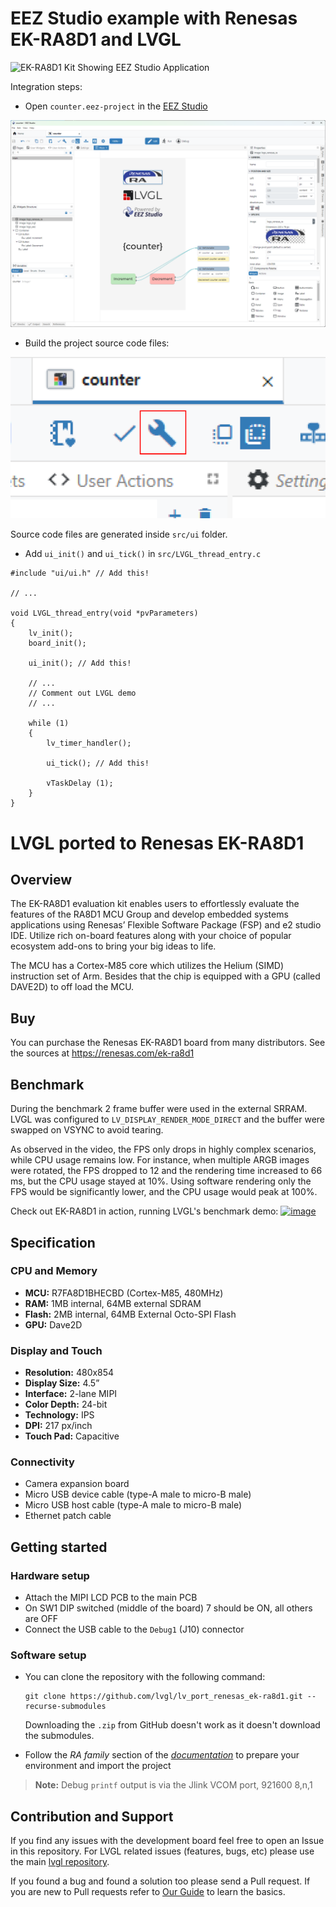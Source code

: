 # EEZ Studio example with Renesas EK-RA8D1 and LVGL

![EK-RA8D1 Kit Showing EEZ Studio Application](EK-RA8D1_CounterApp.png)

Integration steps:

- Open `counter.eez-project` in the [EEZ Studio](https://github.com/eez-open/studio/releases)

![EEZ Studio Project Editor](EEZ_Studio.png)

- Build the project source code files:

![alt text](EEZ_Studio_Build.png)

Source code files are generated inside `src/ui` folder.

- Add `ui_init()` and `ui_tick()` in `src/LVGL_thread_entry.c`

```
#include "ui/ui.h" // Add this!

// ...

void LVGL_thread_entry(void *pvParameters)
{
    lv_init();
    board_init();

    ui_init(); // Add this!

    // ...
    // Comment out LVGL demo
    // ...

    while (1)
    {
        lv_timer_handler();

        ui_tick(); // Add this!

        vTaskDelay (1);
    }
}
```

# LVGL ported to Renesas EK-RA8D1

## Overview

The EK-RA8D1 evaluation kit enables users to effortlessly evaluate the features of the RA8D1 MCU Group and develop embedded systems applications using Renesas’ Flexible Software Package (FSP) and e2 studio IDE. Utilize rich on-board features along with your choice of popular ecosystem add-ons to bring your big ideas to life.

The MCU has a Cortex-M85 core which utilizes the Helium (SIMD) instruction set of Arm. Besides that the chip is equipped with a GPU (called DAVE2D) to off load the MCU. 

## Buy

You can purchase the Renesas EK-RA8D1 board from many distributors. See the sources at https://renesas.com/ek-ra8d1

## Benchmark

During the benchmark 2 frame buffer were used in the external SRRAM. LVGL was configured to `LV_DISPLAY_RENDER_MODE_DIRECT` and the buffer were swapped on VSYNC to avoid tearing.

As observed in the video, the FPS only drops in highly complex scenarios, while CPU usage remains low. For instance, when multiple ARGB images were rotated, the FPS dropped to 12 and the rendering time increased to 66 ms, but the CPU usage stayed at 10%. Using software rendering only the FPS would be significantly lower, and the CPU usage would peak at 100%.

Check out EK-RA8D1 in action, running LVGL's benchmark demo:
[![image](https://github.com/lvgl/lv_port_renesas_ek-ra8d1/assets/7599318/7dab86d6-b092-495b-a989-2555118d7570)
](https://www.youtube.com/watch?v=WkJPB8wto_U)
## Specification

### CPU and Memory
- **MCU:** R7FA8D1BHECBD (Cortex-M85, 480MHz)
- **RAM:** 1MB internal, 64MB external SDRAM
- **Flash:** 2MB internal, 64MB External Octo-SPI Flash
- **GPU:** Dave2D

### Display and Touch
- **Resolution:** 480x854
- **Display Size:** 4.5”
- **Interface:** 2-lane MIPI
- **Color Depth:** 24-bit
- **Technology:** IPS
- **DPI:** 217 px/inch
- **Touch Pad:** Capacitive

### Connectivity
- Camera expansion board
- Micro USB device cable (type-A male to micro-B male)
- Micro USB host cable (type-A male to micro-B male)
- Ethernet patch cable

## Getting started

### Hardware setup
- Attach the MIPI LCD PCB to the main PCB
- On SW1 DIP switched (middle of the board) 7 should be ON, all others are OFF
- Connect the USB cable to the `Debug1` (J10) connector

### Software setup
- You can clone the repository with the following command:
    ```
    git clone https://github.com/lvgl/lv_port_renesas_ek-ra8d1.git --recurse-submodules
    ```
    Downloading the `.zip` from GitHub doesn't work as it doesn't download the submodules.

- Follow the *RA family* section of the [*documentation*](https://docs.lvgl.io/master/integration/chip/renesas.html#get-started-with-the-renesas-ecosystem) to prepare your environment and import the project

>**Note:** Debug  `printf` output is via the Jlink VCOM port, 921600 8,n,1

## Contribution and Support

If you find any issues with the development board feel free to open an Issue in this repository. For LVGL related issues (features, bugs, etc) please use the main [lvgl repository](https://github.com/lvgl/lvgl). 

If you found a bug and found a solution too please send a Pull request. If you are new to Pull requests refer to [Our Guide](https://docs.lvgl.io/master/CONTRIBUTING.html#pull-request) to learn the basics.

